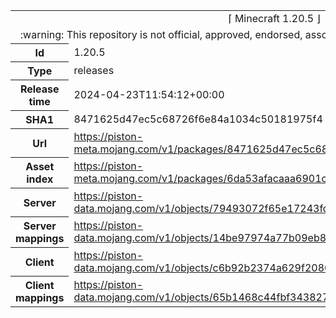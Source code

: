 <html><table>
<tr><td colspan="2" align="center"><img width="0" height="0"><br/>⌈ Minecraft 1.20.5 ⌋<br/><img width="0" height="0"></td></tr>
<tr><td colspan="2" align="center"><img width="0" height="0"><br/>
:warning: This repository is not official, approved, endorsed, associated or connected with Mojang :warning:
<br/><img width="0" height="0"></td></tr>
<tr><th>Id</th><td>1.20.5</td></tr>
<tr><th>Type</th><td>releases</td></tr>
<tr><th>Release time</th><td>2024-04-23T11:54:12+00:00</td></tr>
<tr><th>SHA1</th><td>8471625d47ec5c68726f6e84a1034c50181975f4</td></tr>
<tr><th>Url</th><td><a href="https://piston-meta.mojang.com/v1/packages/8471625d47ec5c68726f6e84a1034c50181975f4/1.20.5.json">https://piston-meta.mojang.com/v1/packages/8471625d47ec5c68726f6e84a1034c50181975f4/1.20.5.json</a></td></tr>
<tr><th>Asset index</th><td><a href="https://piston-meta.mojang.com/v1/packages/6da53afacaaa6901c231366c02ed4820846a0f9c/16.json">https://piston-meta.mojang.com/v1/packages/6da53afacaaa6901c231366c02ed4820846a0f9c/16.json</a></td></tr>
<tr><th>Server</th><td><a href="https://piston-data.mojang.com/v1/objects/79493072f65e17243fd36a699c9a96b4381feb91/server.jar">https://piston-data.mojang.com/v1/objects/79493072f65e17243fd36a699c9a96b4381feb91/server.jar</a></td></tr>
<tr><th>Server mappings</th><td><a href="https://piston-data.mojang.com/v1/objects/14be97974a77b09eb8bca88ed9268445f0fde3e7/server.txt">https://piston-data.mojang.com/v1/objects/14be97974a77b09eb8bca88ed9268445f0fde3e7/server.txt</a></td></tr>
<tr><th>Client</th><td><a href="https://piston-data.mojang.com/v1/objects/c6b92b2374a629f20802bb284f98a4ee790e950a/client.jar">https://piston-data.mojang.com/v1/objects/c6b92b2374a629f20802bb284f98a4ee790e950a/client.jar</a></td></tr>
<tr><th>Client mappings</th><td><a href="https://piston-data.mojang.com/v1/objects/65b1468c44fbf34382716416b5c1a16d2949217a/client.txt">https://piston-data.mojang.com/v1/objects/65b1468c44fbf34382716416b5c1a16d2949217a/client.txt</a></td></tr>
</table></html>
